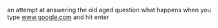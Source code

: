 an attempt at answering the old aged question what happens when you type www.google.com and hit enter
